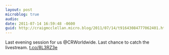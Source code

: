 ```yaml
---
layout: post
microblog: true
audio: 
date: 2011-07-14 16:59:48 -0600
guid: http://craigmcclellan.micro.blog/2011/07/14/t91643084777062401.html
---
```

Last evening session for us @CRWorldwide. Last chance to catch the livestream. [t.co/8L3RZ3e](http://t.co/8L3RZ3e)
